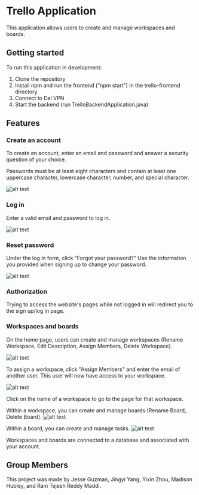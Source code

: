 # Trello Application

This application allows users to create and manage workspaces and boards. 

## Getting started

To run this application in development: 

1. Clone the repository
2. Install npm and run the frontend ("npm start") in the trello-frontend directory
3. Connect to Dal VPN
4. Start the backend (run TrelloBackendApplication.java)

## Features

### Create an account

To create an account, enter an email and password and answer a security question of your choice. 

Passwords must be at least eight characters and contain at least one uppercase character, lowercase character, number, and special character.

![alt text](image.png)

### Log in 

Enter a valid email and password to log in. 

![alt text](image-1.png)

### Reset password

Under the log in form, click "Forgot your password?" Use the information you provided when signing up to change your password.

![alt text](image-2.png)
### Authorization

Trying to access the website's pages while not logged in will redirect you to the sign up/log in page. 


### Workspaces and boards

On the home page, users can create and manage workspaces (Rename Workspace, Edit Description, Assign Members, Delete Workspace).

![alt text](image-3.png)

To assign a workspace, click "Assign Members" and enter the email of another user. This user will now have access to your workspace. 

![alt text](image-4.png)

Click on the name of a workspace to go to the page for that workspace. 

Within a workspace, you can create and manage boards (Rename Board, Delete Board). 
![alt text](image-5.png)

Within a board, you can create and manage tasks. 
![alt text](image-6.png)

Workspaces and boards are connected to a database and associated with your account. 



## Group Members

This project was made by Jesse Guzman, Jingyi Yang, Yixin Zhou, Madison Hubley, and Ram Tejesh Reddy Maddi.
